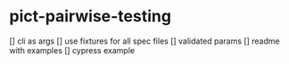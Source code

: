 # pict-pairwise-testing

[] cli as args
[] use fixtures for all spec files
[] validated params
[] readme with examples
[] cypress example